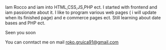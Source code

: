 Iam Rocco and iam into HTML,CSS,JS,PHP ect.
I started with frontend and iam passionate about it.
I like to program various web pages ( i will update when its finished page) and e commerce pages ect.
Still learning about date bases and PHP ect.

Seen you soon 

You can conntact me on mail
roko.gruica91@gmail.com
